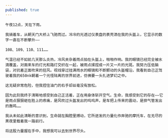 ```yaml
---
published: true
---
```


    午夜12点，天在下雨。

    我骑着车，从朝天门大桥上飞驰而过。冷冷的光透过仪表盘的表壳洒在我的头盔上，它显示的数字一直在不断攀升——

    108、109、110、111……

    气温已经不如前几天那么炎热，冷风夹杂着雨点拍在头盔上，啪啪作响。我的眼镜已经完全被水滴覆盖，对面来车的灯光和路灯交织在一起，被雨点揉捏成一片又一片的光斑。我努力压低脑袋，对抗着正面吹来的狂风。视线穿过挂满雨水的眼镜和不断颤动的头盔帽沿，我看到自己正驾驶着我的650nk朝着一个光怪陆离的世界前进，仿佛要一头扎进梦幻之中。

    这无疑非常危险，但我捏住油门的右手却丝毫没有放松。

    因为此刻我终于清晰地感受到自己正活着，正在用身体斩开空气。生命，我感受到它的存在——它是雨点狠狠砸在脸上的疼痛，是风吹过头盔发出的呜呜声，是车把上传来的震动，是排气管发出的轰鸣……

    我从未如此清晰的意识到，生命就在胸腔里搏动，它所迸发的力量化作奔驰的摩托车，在无尽的黑夜里载着我一路前行。

    将这股力量握在手中，我想我可以去到世界尽头。
